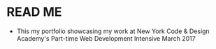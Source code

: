 # READ ME

* This my portfolio showcasing my work at New York Code & Design Academy's Part-time Web Development Intensive March 2017

